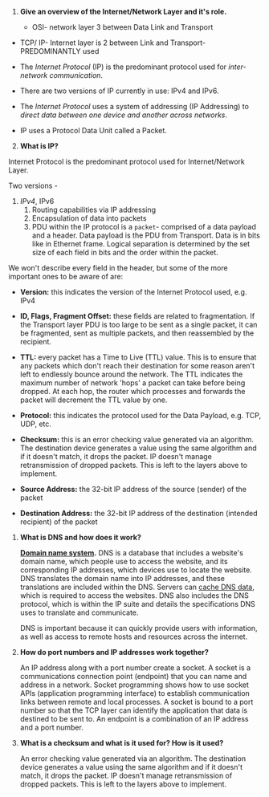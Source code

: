 1. **Give an overview of the Internet/Network Layer and it's role.**

	* OSI- network layer 3 between Data Link and Transport 

* TCP/ IP- Internet layer is 2 between Link and Transport- PREDOMINANTLY used 

- The *Internet Protocol* (IP) is the predominant protocol used for *inter-network communication*.

- There are two versions of IP currently in use: IPv4 and IPv6.

- The *Internet Protocol* uses a system of addressing (IP Addressing) to *direct data between one device and another across networks*.

- IP uses a Protocol Data Unit called a Packet.

  

2. **What is IP?**

Internet Protocol is the predominant protocol used for Internet/Network Layer.

Two versions - 

1) *IPv4*, IPv6
 	1) Routing capabilities via IP addressing 
 	2) Encapsulation of data into packets
 	3) PDU within the IP protocol is a `packet`- comprised of a data payload and a header. Data payload is the PDU from Transport. Data is in bits like in Ethernet frame. Logical separation is determined by the set size of each field in bits and the order within the packet. 

We won't describe every field in the header, but some of the more important ones to be aware of are:

- **Version:** this indicates the version of the Internet Protocol used, e.g. IPv4

- **ID, Flags, Fragment Offset:** these fields are related to fragmentation. If the Transport layer PDU is too large to be sent as a single packet, it can be fragmented, sent as multiple packets, and then reassembled by the recipient.

- **TTL:** every packet has a Time to Live (TTL) value. This is to ensure that any packets which don't reach their destination for some reason aren't left to endlessly bounce around the network. The TTL indicates the maximum number of network 'hops' a packet can take before being dropped. At each hop, the router which processes and forwards the packet will decrement the TTL value by one.

- **Protocol:** this indicates the protocol used for the Data Payload, e.g. TCP, UDP, etc.

- **Checksum:** this is an error checking value generated via an algorithm. The destination device generates a value using the same algorithm and if it doesn't match, it drops the packet. IP doesn't manage retransmission of dropped packets. This is left to the layers above to implement.

- **Source Address:** the 32-bit IP address of the source (sender) of the packet

- **Destination Address:** the 32-bit IP address of the destination (intended recipient) of the packet

  

1. **What is DNS and how does it work?**

   [**Domain name system**](https://www.techtarget.com/searchnetworking/definition/domain-name-system)**.** DNS is a database that includes a website's domain name, which people  use to access the website, and its corresponding IP addresses, which  devices use to locate the website. DNS translates the domain name into  IP addresses, and these translations are included within the DNS.  Servers can [cache DNS data](https://www.computerweekly.com/news/252464579/DNS-a-security-opportunity-not-to-be-overlooked-says-Nominet), which is required to access the websites. DNS also includes the DNS  protocol, which is within the IP suite and details the specifications  DNS uses to translate and communicate.

   DNS is important because it can quickly provide users with  information, as well as access to remote hosts and resources across the  internet.

   

2. **How do port numbers and IP addresses work together?**

   An IP address along with a port number create a socket.  A socket is a communications connection point (endpoint) that you can name and address in a network. Socket programming shows how to use socket APIs (application programming interface) to establish communication links between remote and local processes.  A socket is bound to a port number so that the TCP layer can identify the application that  data is destined to be sent to. An endpoint is a combination of an IP  address and a port number.

   

3. **What is a checksum and what is it used for? How is it used?**

   An error checking value generated via an algorithm. The destination device generates a value using the same algorithm and if it doesn't match, it drops the packet. IP doesn't manage retransmission of dropped packets. This is left to the layers above to implement.